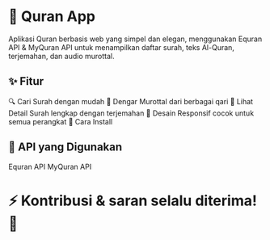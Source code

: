 # 📖 Quran App
Aplikasi Quran berbasis web yang simpel dan elegan, menggunakan Equran API & MyQuran API untuk menampilkan daftar surah, teks Al-Quran, terjemahan, dan audio murottal.

## ✨ Fitur
🔍 Cari Surah dengan mudah
🎵 Dengar Murottal dari berbagai qari
📖 Lihat Detail Surah lengkap dengan terjemahan
📱 Desain Responsif cocok untuk semua perangkat
🚀 Cara Install

## 🔗 API yang Digunakan
Equran API
MyQuran API

# ⚡ Kontribusi & saran selalu diterima! 🙌
